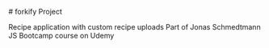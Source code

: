 # forkify Project

Recipe application with custom recipe uploads
Part of Jonas Schmedtmann JS Bootcamp course on Udemy

